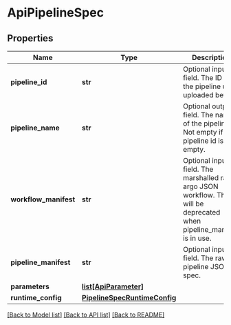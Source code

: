 # ApiPipelineSpec

## Properties

| Name                  | Type                                                          | Description                                                                                                            | Notes      |
| --------------------- | ------------------------------------------------------------- | ---------------------------------------------------------------------------------------------------------------------- | ---------- |
| **pipeline_id**       | **str**                                                       | Optional input field. The ID of the pipeline user uploaded before.                                                     | [optional] |
| **pipeline_name**     | **str**                                                       | Optional output field. The name of the pipeline. Not empty if the pipeline id is not empty.                            | [optional] |
| **workflow_manifest** | **str**                                                       | Optional input field. The marshalled raw argo JSON workflow. This will be deprecated when pipeline_manifest is in use. | [optional] |
| **pipeline_manifest** | **str**                                                       | Optional input field. The raw pipeline JSON spec.                                                                      | [optional] |
| **parameters**        | [**list[ApiParameter]**](ApiParameter.md)                     |                                                                                                                        | [optional] |
| **runtime_config**    | [**PipelineSpecRuntimeConfig**](PipelineSpecRuntimeConfig.md) |                                                                                                                        | [optional] |

[[Back to Model list]](../README.md#documentation-for-models) [[Back to API list]](../README.md#documentation-for-api-endpoints) [[Back to README]](../README.md)
